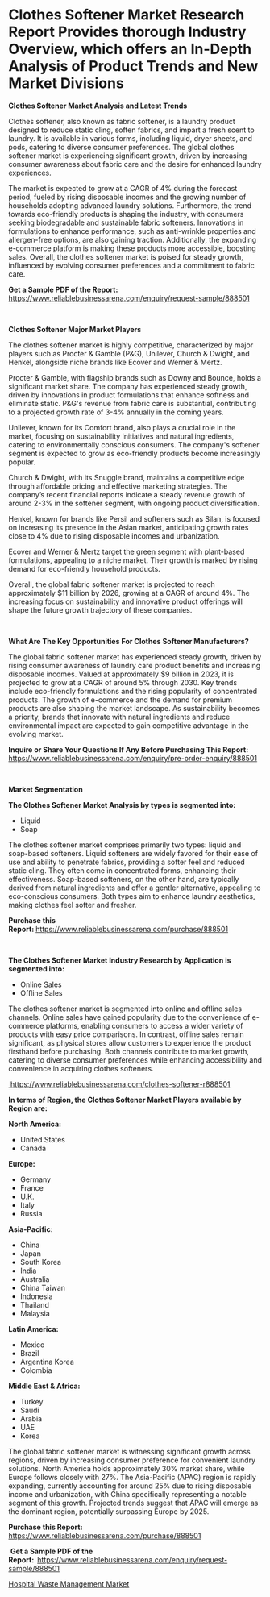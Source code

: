 <p><h1>Clothes Softener Market Research Report Provides thorough Industry Overview, which offers an In-Depth Analysis of Product Trends and New Market Divisions</h1></p><p><strong>Clothes Softener Market Analysis and Latest Trends</strong></p>
<p><p>Clothes softener, also known as fabric softener, is a laundry product designed to reduce static cling, soften fabrics, and impart a fresh scent to laundry. It is available in various forms, including liquid, dryer sheets, and pods, catering to diverse consumer preferences. The global clothes softener market is experiencing significant growth, driven by increasing consumer awareness about fabric care and the desire for enhanced laundry experiences.</p><p>The market is expected to grow at a CAGR of 4% during the forecast period, fueled by rising disposable incomes and the growing number of households adopting advanced laundry solutions. Furthermore, the trend towards eco-friendly products is shaping the industry, with consumers seeking biodegradable and sustainable fabric softeners. Innovations in formulations to enhance performance, such as anti-wrinkle properties and allergen-free options, are also gaining traction. Additionally, the expanding e-commerce platform is making these products more accessible, boosting sales. Overall, the clothes softener market is poised for steady growth, influenced by evolving consumer preferences and a commitment to fabric care.</p></p>
<p><strong>Get a Sample PDF of the Report:&nbsp;</strong> <a href="https://www.reliablebusinessarena.com/enquiry/request-sample/888501?utm_campaign=2401&utm_medium=2&utm_source=Github&utm_content=ia&utm_term=07022025&utm_id=clothes-softener">https://www.reliablebusinessarena.com/enquiry/request-sample/888501</a></p>
<p>&nbsp;</p>
<p><strong>Clothes Softener Major Market Players</strong></p>
<p><p>The clothes softener market is highly competitive, characterized by major players such as Procter & Gamble (P&G), Unilever, Church & Dwight, and Henkel, alongside niche brands like Ecover and Werner & Mertz. </p><p>Procter & Gamble, with flagship brands such as Downy and Bounce, holds a significant market share. The company has experienced steady growth, driven by innovations in product formulations that enhance softness and eliminate static. P&G's revenue from fabric care is substantial, contributing to a projected growth rate of 3-4% annually in the coming years.</p><p>Unilever, known for its Comfort brand, also plays a crucial role in the market, focusing on sustainability initiatives and natural ingredients, catering to environmentally conscious consumers. The company's softener segment is expected to grow as eco-friendly products become increasingly popular.</p><p>Church & Dwight, with its Snuggle brand, maintains a competitive edge through affordable pricing and effective marketing strategies. The company’s recent financial reports indicate a steady revenue growth of around 2-3% in the softener segment, with ongoing product diversification.</p><p>Henkel, known for brands like Persil and softeners such as Silan, is focused on increasing its presence in the Asian market, anticipating growth rates close to 4% due to rising disposable incomes and urbanization.</p><p>Ecover and Werner & Mertz target the green segment with plant-based formulations, appealing to a niche market. Their growth is marked by rising demand for eco-friendly household products.</p><p>Overall, the global fabric softener market is projected to reach approximately $11 billion by 2026, growing at a CAGR of around 4%. The increasing focus on sustainability and innovative product offerings will shape the future growth trajectory of these companies.</p></p>
<p>&nbsp;</p>
<p><strong>What Are The Key Opportunities For Clothes Softener Manufacturers?</strong></p>
<p><p>The global fabric softener market has experienced steady growth, driven by rising consumer awareness of laundry care product benefits and increasing disposable incomes. Valued at approximately $9 billion in 2023, it is projected to grow at a CAGR of around 5% through 2030. Key trends include eco-friendly formulations and the rising popularity of concentrated products. The growth of e-commerce and the demand for premium products are also shaping the market landscape. As sustainability becomes a priority, brands that innovate with natural ingredients and reduce environmental impact are expected to gain competitive advantage in the evolving market.</p></p>
<p><strong>Inquire or Share Your Questions If Any Before Purchasing This Report:</strong> <a href="https://www.reliablebusinessarena.com/enquiry/pre-order-enquiry/888501?utm_campaign=2401&utm_medium=2&utm_source=Github&utm_content=ia&utm_term=07022025&utm_id=clothes-softener">https://www.reliablebusinessarena.com/enquiry/pre-order-enquiry/888501</a></p>
<p>&nbsp;</p>
<p><strong>Market Segmentation</strong></p>
<p><strong>The Clothes Softener Market Analysis by types is segmented into:</strong></p>
<p><ul><li>Liquid</li><li>Soap</li></ul></p>
<p><p>The clothes softener market comprises primarily two types: liquid and soap-based softeners. Liquid softeners are widely favored for their ease of use and ability to penetrate fabrics, providing a softer feel and reduced static cling. They often come in concentrated forms, enhancing their effectiveness. Soap-based softeners, on the other hand, are typically derived from natural ingredients and offer a gentler alternative, appealing to eco-conscious consumers. Both types aim to enhance laundry aesthetics, making clothes feel softer and fresher.</p></p>
<p><strong>Purchase this Report:&nbsp;</strong><a href="https://www.reliablebusinessarena.com/purchase/888501?utm_campaign=2401&utm_medium=2&utm_source=Github&utm_content=ia&utm_term=07022025&utm_id=clothes-softener">https://www.reliablebusinessarena.com/purchase/888501</a></p>
<p>&nbsp;</p>
<p><strong>The Clothes Softener Market Industry Research by Application is segmented into:</strong></p>
<p><ul><li>Online Sales</li><li>Offline Sales</li></ul></p>
<p><p>The clothes softener market is segmented into online and offline sales channels. Online sales have gained popularity due to the convenience of e-commerce platforms, enabling consumers to access a wider variety of products with easy price comparisons. In contrast, offline sales remain significant, as physical stores allow customers to experience the product firsthand before purchasing. Both channels contribute to market growth, catering to diverse consumer preferences while enhancing accessibility and convenience in acquiring clothes softeners.</p></p>
<p><a href="https://www.reliablebusinessarena.com/clothes-softener-r888501?utm_campaign=2401&utm_medium=2&utm_source=Github&utm_content=ia&utm_term=07022025&utm_id=clothes-softener">&nbsp;https://www.reliablebusinessarena.com/clothes-softener-r888501</a></p>
<p><strong>In terms of Region, the Clothes Softener Market Players available by Region are:</strong></p>
<p>
    <p> <strong> North America: </strong>
        <ul>
            <li>United States</li>
            <li>Canada</li>
        </ul>
        </p> 
    <p> <strong> Europe: </strong>
        <ul>
            <li>Germany</li>
            <li>France</li>
            <li>U.K.</li>
            <li>Italy</li>
            <li>Russia</li>
        </ul>
        </p> 
    <p> <strong> Asia-Pacific: </strong>
        <ul>
            <li>China</li>
            <li>Japan</li>
            <li>South Korea</li>
            <li>India</li>
            <li>Australia</li>
            <li>China Taiwan</li>
            <li>Indonesia</li>
            <li>Thailand</li>
            <li>Malaysia</li>
        </ul>
        </p> 
    <p> <strong> Latin America: </strong>
        <ul>
            <li>Mexico</li>
            <li>Brazil</li>
            <li>Argentina Korea</li>
            <li>Colombia</li>
        </ul>
        </p> 
    <p> <strong> Middle East & Africa: </strong>
        <ul>
            <li>Turkey</li>
            <li>Saudi</li>
            <li>Arabia</li>
            <li>UAE</li>
            <li>Korea</li>
        </ul>
    </p>
    </p>
<p><p>The global fabric softener market is witnessing significant growth across regions, driven by increasing consumer preference for convenient laundry solutions. North America holds approximately 30% market share, while Europe follows closely with 27%. The Asia-Pacific (APAC) region is rapidly expanding, currently accounting for around 25% due to rising disposable income and urbanization, with China specifically representing a notable segment of this growth. Projected trends suggest that APAC will emerge as the dominant region, potentially surpassing Europe by 2025.</p></p>
<p><strong>Purchase this Report: </strong><a href="https://www.reliablebusinessarena.com/purchase/888501?utm_campaign=2401&utm_medium=2&utm_source=Github&utm_content=ia&utm_term=07022025&utm_id=clothes-softener">https://www.reliablebusinessarena.com/purchase/888501</a></p>
<p>&nbsp;<strong>Get a Sample PDF of the Report:&nbsp;&nbsp;</strong><a href="https://www.reliablebusinessarena.com/enquiry/request-sample/888501?utm_campaign=2401&utm_medium=2&utm_source=Github&utm_content=ia&utm_term=07022025&utm_id=clothes-softener">https://www.reliablebusinessarena.com/enquiry/request-sample/888501</a></p>
<p><strong></strong></p>
<p><p><a href="https://github.com/rabiumofer/Market-Research-Report-List-1/blob/main/hospital-waste-management-market.md?utm_campaign=2401&utm_medium=2&utm_source=Github&utm_content=ia&utm_term=07022025&utm_id=clothes-softener">Hospital Waste Management Market</a></p></p>
